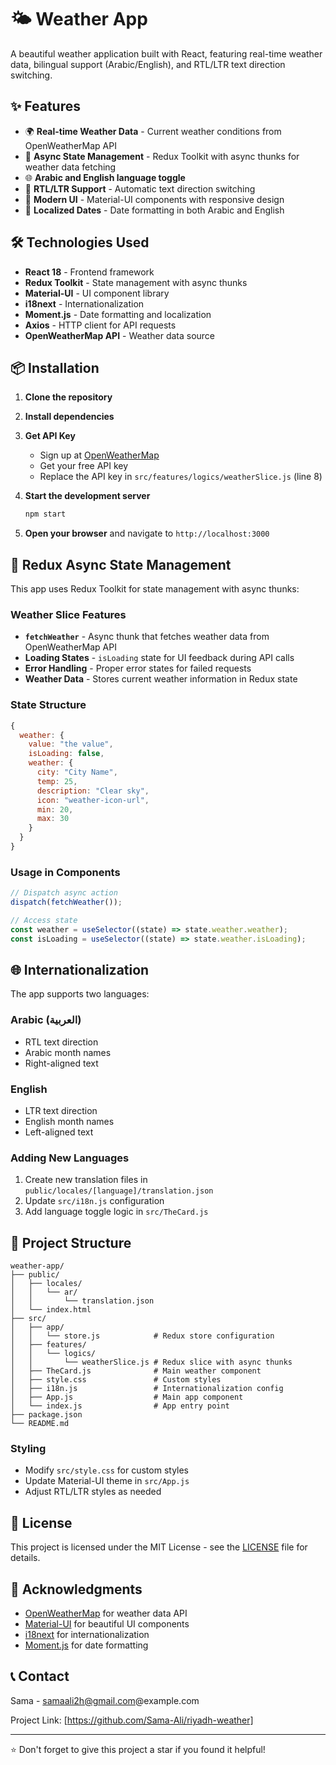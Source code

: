 # 🌤️ Weather App

A beautiful weather application built with React, featuring real-time weather data, bilingual support (Arabic/English), and RTL/LTR text direction switching.

## ✨ Features

- 🌍 **Real-time Weather Data** - Current weather conditions from OpenWeatherMap API
- 🔄 **Async State Management** - Redux Toolkit with async thunks for weather data fetching
- 🌐 **Arabic and English language toggle**
- 📱 **RTL/LTR Support** - Automatic text direction switching
- 🎨 **Modern UI** - Material-UI components with responsive design
- 📅 **Localized Dates** - Date formatting in both Arabic and English

## 🛠️ Technologies Used

- **React 18** - Frontend framework
- **Redux Toolkit** - State management with async thunks
- **Material-UI** - UI component library
- **i18next** - Internationalization
- **Moment.js** - Date formatting and localization
- **Axios** - HTTP client for API requests
- **OpenWeatherMap API** - Weather data source

## 📦 Installation

1. **Clone the repository**

2. **Install dependencies**

3. **Get API Key**

   - Sign up at [OpenWeatherMap](https://openweathermap.org/api)
   - Get your free API key
   - Replace the API key in `src/features/logics/weatherSlice.js` (line 8)

4. **Start the development server**

   ```bash
   npm start
   ```

5. **Open your browser** and navigate to `http://localhost:3000`

## 🔄 Redux Async State Management

This app uses Redux Toolkit for state management with async thunks:

### Weather Slice Features

- **`fetchWeather`** - Async thunk that fetches weather data from OpenWeatherMap API
- **Loading States** - `isLoading` state for UI feedback during API calls
- **Error Handling** - Proper error states for failed requests
- **Weather Data** - Stores current weather information in Redux state

### State Structure

```javascript
{
  weather: {
    value: "the value",
    isLoading: false,
    weather: {
      city: "City Name",
      temp: 25,
      description: "Clear sky",
      icon: "weather-icon-url",
      min: 20,
      max: 30
    }
  }
}
```

### Usage in Components

```javascript
// Dispatch async action
dispatch(fetchWeather());

// Access state
const weather = useSelector((state) => state.weather.weather);
const isLoading = useSelector((state) => state.weather.isLoading);
```

## 🌐 Internationalization

The app supports two languages:

### Arabic (العربية)

- RTL text direction
- Arabic month names
- Right-aligned text

### English

- LTR text direction
- English month names
- Left-aligned text

### Adding New Languages

1. Create new translation files in `public/locales/[language]/translation.json`
2. Update `src/i18n.js` configuration
3. Add language toggle logic in `src/TheCard.js`

## 📁 Project Structure

```
weather-app/
├── public/
│   ├── locales/
│   │   └── ar/
│   │       └── translation.json
│   └── index.html
├── src/
│   ├── app/
│   │   └── store.js            # Redux store configuration
│   ├── features/
│   │   └── logics/
│   │       └── weatherSlice.js # Redux slice with async thunks
│   ├── TheCard.js              # Main weather component
│   ├── style.css               # Custom styles
│   ├── i18n.js                 # Internationalization config
│   ├── App.js                  # Main app component
│   └── index.js                # App entry point
├── package.json
└── README.md
```

### Styling

- Modify `src/style.css` for custom styles
- Update Material-UI theme in `src/App.js`
- Adjust RTL/LTR styles as needed

## 📝 License

This project is licensed under the MIT License - see the [LICENSE](LICENSE) file for details.

## 🙏 Acknowledgments

- [OpenWeatherMap](https://openweathermap.org/) for weather data API
- [Material-UI](https://mui.com/) for beautiful UI components
- [i18next](https://www.i18next.com/) for internationalization
- [Moment.js](https://momentjs.com/) for date formatting

## 📞 Contact

Sama - samaali2h@gmail.com@example.com

Project Link: [https://github.com/Sama-Ali/riyadh-weather]

---

⭐ Don't forget to give this project a star if you found it helpful!

